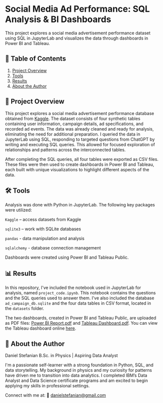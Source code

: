 # Social Media Ad Performance: SQL Analysis & BI Dashboards

This project explores a social media advertisement performance dataset using SQL in JupyterLab and visualizes the data through dashboards in Power BI and Tableau.

## 📑 Table of Contents
1. [Project Overview](#-project-overview)
2. [Tools](#%EF%B8%8F-tools)
3. [Results](#-results)
4. [About the Author](#-about-the-author)

## 📝 Project Overview
This project explores a social media advertisement performance database obtained from [Kaggle](https://www.kaggle.com/datasets/alperenmyung/social-media-advertisement-performance). The dataset consists of four synthetic tables containing user information, campaign details, ad specifications, and recorded ad events. The data was already cleaned and ready for analysis, eliminating the need for additional preparation. I queried the data in JupyterLab using SQL, responding to targeted questions from ChatGPT by writing and executing SQL queries. This allowed for focused exploration of relationships and patterns across the interconnected tables.

After completing the SQL queries, all four tables were exported as CSV files. These files were then used to create dashboards in Power BI and Tableau, each built with unique visualizations to highlight different aspects of the data.

## 🛠️ Tools
Analysis was done with Python in JupyterLab. The following key packages were utilized:

`Kaggle` – access datasets from Kaggle

`sqlite3` – work with SQLite databases

`pandas` - data manipulation and analysis

`sqlalchemy` - database connection management

Dashboards were created using Power BI and Tableau Public.

## 📊 Results
In this repository, I've included the notebook used in JupyterLab for analysis, named `project_code.ipynb`. This notebook contains the questions and the SQL queries used to answer them. I've also included the database `ad_campaign_db.sqlite` and the four data tables in CSV format, located in the `datasets` folder.

The two dashboards, created in Power BI and Tableau Public, are uploaded as PDF files: [Power BI Report.pdf](Power%20BI%20Report.pdf) and [Tableau Dashboard.pdf](Tableau%20Dashboard.pdf). You can view the Tableau dashboard online [here](https://public.tableau.com/views/TableauDashboard_17550998471870/Dashboard1?:language=en-US&publish=yes&:sid=&:display_count=n&:origin=viz_share_link).

## 👤 About the Author
Daniel Stefanian
B.Sc. in Physics | Aspiring Data Analyst

I'm a passionate self-learner with a strong foundation in Python, SQL, and data storytelling. My background in physics and my curiosity for patterns have driven me to transition into data analytics. I completed IBM’s Data Analyst and Data Science certificate programs and am excited to begin applying my skills in professional settings.

Connect with me at:
📧 danielstefanian@gmail.com
